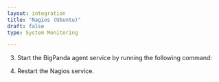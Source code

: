 ```yaml
---
layout: integration 
title: "Nagios (Ubuntu)"
draft: false
type: System Monitoring

---
```


<!-- docs-include _integrations/agent-common/install/local-installation.md:::SOURCE_SYSTEM_NAME=Nagios:::PLATFORM_NAME=Ubuntu:::PLATFORM_LOWER=ubuntu -->

<!-- section-separator -->

<!-- docs-include _integrations/agent-common/configure-agent-actions/generic.md:::PLATFORM=ubuntu:::SERVICE_NAME=nagios -->

3. Start the BigPanda agent service by running the following command:

<!-- docs-include _integrations/agent-common/configure-agent-actions/start-ubuntu.md:::SERVICENAME=Nagios:::SERVICE_LOWER=nagios:::ACTION=start -->

<!-- section-separator -->

<!-- docs-include _integrations/agent-common/configure-agent/nagios_notifications.md:::SOURCE_SYSTEM_NAME=Nagios:::SOURCE_SYSTEM_UPPER=NAGIOS:::SOURCE_SYSTEM_LOWER=nagios:::SOURCE_SYSTEM_FOLDER=nagios3:::LOGFILE=nagios -->

4. Restart the Nagios service.

<!-- docs-include _integrations/agent-common/configure-agent-actions/start-ubuntu.md:::SERVICENAME=Nagios:::SERVICE_LOWER=nagios:::ACTION=restart -->

<!-- section-separator -->

<!-- docs-include _integrations/agent-common/start-and-summary/test-and-success.md:::SOURCE_SYSTEM_NAME=Nagios:::PLATFORM=ubuntu -->